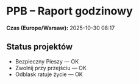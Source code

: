 # PPB – Raport godzinowy
**Czas (Europe/Warsaw):** 2025-10-30 08:17

## Status projektów
- Bezpieczny Pieszy — OK
- Zwolnij przy przejściu — OK
- Odblask ratuje życie — OK

